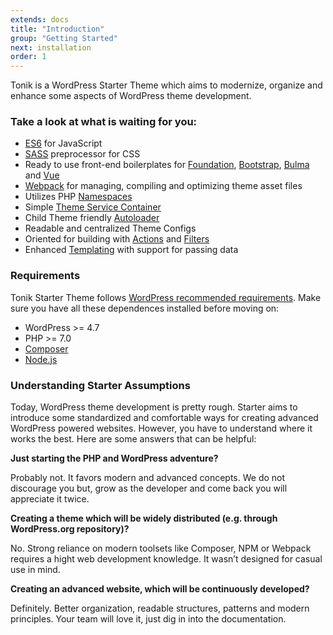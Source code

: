 ```yaml
---
extends: docs
title: "Introduction"
group: "Getting Started"
next: installation
order: 1
---
```


Tonik is a WordPress Starter Theme which aims to modernize, organize and enhance some aspects of WordPress theme development.

### Take a look at what is waiting for you:

- [ES6](https://babeljs.io/learn-es2015/) for JavaScript
- [SASS](http://sass-lang.com/) preprocessor for CSS
- Ready to use front-end boilerplates for [Foundation](//foundation.zurb.com/sites.html), [Bootstrap](//getbootstrap.com/docs/3.3/), [Bulma](//bulma.io/) and [Vue](//vuejs.org/)
- [Webpack](https://webpack.js.org/) for managing, compiling and optimizing theme asset files
- Utilizes PHP [Namespaces](http://php.net/manual/pl/language.namespaces.php)
- Simple [Theme Service Container](http://symfony.com/doc/2.0/glossary.html#term-service-container)
- Child Theme friendly [Autoloader](https://en.wikipedia.org/wiki/Autoload)
- Readable and centralized Theme Configs
- Oriented for building with [Actions](https://codex.wordpress.org/Glossary#Action) and [Filters](https://codex.wordpress.org/Glossary#Filter)
- Enhanced [Templating](https://en.wikibooks.org/wiki/PHP_Programming/Why_Templating) with support for passing data

### Requirements

Tonik Starter Theme follows [WordPress recommended requirements](https://wordpress.org/about/requirements/). Make sure you have all these dependences installed before moving on:

- WordPress >= 4.7
- PHP >= 7.0
- [Composer](https://getcomposer.org)
- [Node.js](https://nodejs.org)

### Understanding Starter Assumptions

Today, WordPress theme development is pretty rough. Starter aims to introduce some standardized and comfortable ways for creating advanced WordPress powered websites. However, you have to understand where it works the best. Here are some answers that can be helpful:

**Just starting the PHP and WordPress adventure?**

Probably not. It favors modern and advanced concepts. We do not discourage you but, grow as the developer and come back you will appreciate it twice.

**Creating a theme which will be widely distributed (e.g. through WordPress.org repository)?**

No. Strong reliance on modern toolsets like Composer, NPM or Webpack requires a hight web development knowledge. It wasn’t designed for casual use in mind.

**Creating an advanced website, which will be continuously developed?**

Definitely. Better organization, readable structures, patterns and modern principles. Your team will love it, just dig in into the documentation.
